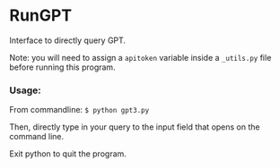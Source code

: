 # RunGPT
Interface to directly query GPT.

Note: you will need to assign a `apitoken` variable inside a `_utils.py` file before running this program.

### Usage:

From commandline:
`$ python gpt3.py`

Then, directly type in your query to the input field that opens on the command line.

Exit python to quit the program.
